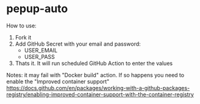 # pepup-auto
How to use:
  1) Fork it
  2) Add GitHub Secret with your email and password:
     - USER_EMAIL
     - USER_PASS
  3) Thats it. It will run scheduled GitHub Action to enter the values

Notes:
it may fail with "Docker build" action. If so happens you need to enable the "Improved container support"
https://docs.github.com/en/packages/working-with-a-github-packages-registry/enabling-improved-container-support-with-the-container-registry

